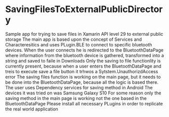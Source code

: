 # SavingFilesToExternalPublicDirectory
Sample app for trying to save files in Xamarin API level 29 to external public storage
The main app is based upon the concept of Services and Characteresitics and uses PLugin.BLE to connect to specific bluetooth devices.
When the user connects he is redirected to the BluetoothDataPage where information from the bluetooth device is gathered, transformed into a string and saved to faile in Downloads
Only the saving to file functionlity is currently present, because when a user enters the BluetoothDataPage and treis to execute save a file button it trhwos a Sytstem.UnauthorizdAccess error
The saving files function is working on the main page, but it needs to be done into the BluetoothDataPage, because all the logic is based there.
The user uses Dependency services for saving method in Android
The devices it was tried on was Samsung Galaxy S10
For some reason only the saving method in the main page is working not the one based in the BluetoothDataPage
Please install all necessary PLugins in order to replicate the real world application
